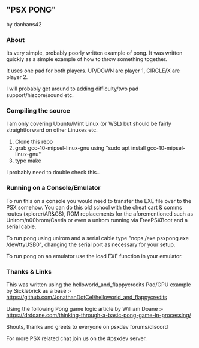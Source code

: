 
## "PSX PONG"

by danhans42

### About

Its very simple, probably poorly written example of pong. It was written quickly as a simple example of how to throw something together.

It uses one pad for both players. UP/DOWN are player 1, CIRCLE/X are player 2.

I will probably get around to adding difficulty/two pad support/hiscore/sound etc.

### Compiling the source

I am only covering Ubuntu/Mint Linux (or WSL) but should be fairly straightforward on other Linuxes etc.

1. Clone this repo 
2. grab gcc-10-mipsel-linux-gnu using  "sudo apt install gcc-10-mipsel-linux-gnu"
3. type make

I probably need to double check this..

### Running on a Console/Emulator

To run this on a console you would need to transfer the EXE file over to the PSX somehow. You can do this old school with the cheat cart & comms routes (xplorer/AR&GS), ROM replacements for the aforementioned such as Unirom/n00brom/Caetla or even a unirom running via FreePSXBoot and a serial cable. 

To run pong using unirom and a serial cable type "nops /exe psxpong.exe /dev/ttyUSB0", changing the serial port as necessary for your setup.

To run pong on an emulator use the load EXE function in your emulator.

### Thanks & Links

This was written using the helloworld_and_flappycredits Pad/GPU example by Sicklebrick as a base :-
https://github.com/JonathanDotCel/helloworld_and_flappycredits

Using the following Pong game logic article by William Doane :-
https://drdoane.com/thinking-through-a-basic-pong-game-in-processing/

Shouts, thanks and greets to everyone on psxdev forums/discord

For more PSX related chat join us on the #psxdev server.

